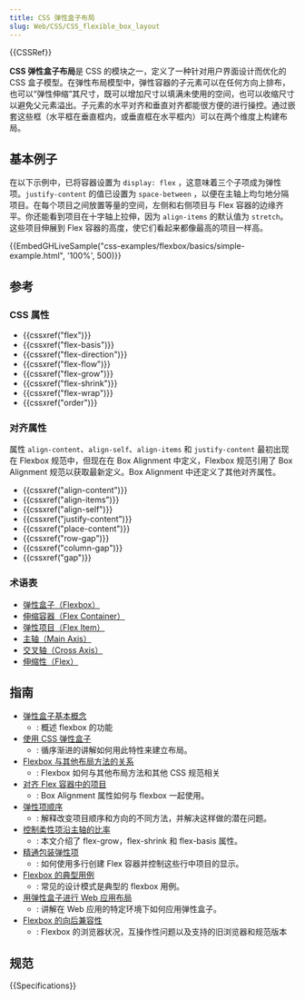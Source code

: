 ```yaml
---
title: CSS 弹性盒子布局
slug: Web/CSS/CSS_flexible_box_layout
---
```


{{CSSRef}}

**CSS 弹性盒子布局**是 CSS 的模块之一，定义了一种针对用户界面设计而优化的 CSS 盒子模型。在弹性布局模型中，弹性容器的子元素可以在任何方向上排布，也可以“弹性伸缩”其尺寸，既可以增加尺寸以填满未使用的空间，也可以收缩尺寸以避免父元素溢出。子元素的水平对齐和垂直对齐都能很方便的进行操控。通过嵌套这些框（水平框在垂直框内，或垂直框在水平框内）可以在两个维度上构建布局。

## 基本例子

在以下示例中，已将容器设置为 `display: flex` ，这意味着三个子项成为弹性项。`justify-content` 的值已设置为 `space-between` ，以便在主轴上均匀地分隔项目。在每个项目之间放置等量的空间，左侧和右侧项目与 Flex 容器的边缘齐平。你还能看到项目在十字轴上拉伸，因为 `align-items` 的默认值为 `stretch`。这些项目伸展到 Flex 容器的高度，使它们看起来都像最高的项目一样高。

{{EmbedGHLiveSample("css-examples/flexbox/basics/simple-example.html", '100%', 500)}}

## 参考

### CSS 属性

- {{cssxref("flex")}}
- {{cssxref("flex-basis")}}
- {{cssxref("flex-direction")}}
- {{cssxref("flex-flow")}}
- {{cssxref("flex-grow")}}
- {{cssxref("flex-shrink")}}
- {{cssxref("flex-wrap")}}
- {{cssxref("order")}}

### 对齐属性

属性 `align-content`、`align-self`、`align-items` 和 `justify-content` 最初出现在 Flexbox 规范中，但现在在 Box Alignment 中定义，Flexbox 规范引用了 Box Alignment 规范以获取最新定义。Box Alignment 中还定义了其他对齐属性。

- {{cssxref("align-content")}}
- {{cssxref("align-items")}}
- {{cssxref("align-self")}}
- {{cssxref("justify-content")}}
- {{cssxref("place-content")}}
- {{cssxref("row-gap")}}
- {{cssxref("column-gap")}}
- {{cssxref("gap")}}

### 术语表

- [弹性盒子（Flexbox）](/zh-CN/docs/Glossary/Flexbox)
- [伸缩容器（Flex Container）](/zh-CN/docs/Glossary/Flex_Container)
- [弹性项目（Flex Item）](/zh-CN/docs/Glossary/Flex_Item)
- [主轴（Main Axis）](/zh-CN/docs/Glossary/Main_Axis)
- [交叉轴（Cross Axis）](/zh-CN/docs/Glossary/Cross_Axis)
- [伸缩性（Flex）](/zh-CN/docs/Glossary/Flex)

## 指南

- [弹性盒子基本概念](/zh-CN/docs/Web/CSS/CSS_flexible_box_layout/Basic_concepts_of_flexbox)
  - : 概述 flexbox 的功能
- [使用 CSS 弹性盒子](/zh-CN/docs/Web/CSS/CSS_flexible_box_layout/Using_CSS_flexible_boxes)
  - : 循序渐进的讲解如何用此特性来建立布局。
- [Flexbox 与其他布局方法的关系](/zh-CN/docs/Web/CSS/CSS_flexible_box_layout/Relationship_of_flexbox_to_other_layout_methods)
  - : Flexbox 如何与其他布局方法和其他 CSS 规范相关
- [对齐 Flex 容器中的项目](/zh-CN/docs/Web/CSS/CSS_flexible_box_layout/Aligning_items_in_a_flex_container)
  - : Box Alignment 属性如何与 flexbox 一起使用。
- [弹性项顺序](/zh-CN/docs/Web/CSS/CSS_flexible_box_layout/Ordering_flex_items)
  - : 解释改变项目顺序和方向的不同方法，并解决这样做的潜在问题。
- [控制柔性项沿主轴的比率](/zh-CN/docs/Web/CSS/CSS_flexible_box_layout/Controlling_ratios_of_flex_items_along_the_main_axis)
  - : 本文介绍了 flex-grow，flex-shrink 和 flex-basis 属性。
- [精通包装弹性项](/zh-CN/docs/Web/CSS/CSS_flexible_box_layout/Mastering_wrapping_of_flex_items)
  - : 如何使用多行创建 Flex 容器并控制这些行中项目的显示。
- [Flexbox 的典型用例](/zh-CN/docs/Web/CSS/CSS_flexible_box_layout/Typical_use_cases_of_flexbox)
  - : 常见的设计模式是典型的 flexbox 用例。
- [用弹性盒子进行 Web 应用布局](/zh-CN/docs/Web/CSS/CSS_flexible_box_layout/Using_flexbox_to_lay_out_web_applications)
  - : 讲解在 Web 应用的特定环境下如何应用弹性盒子。
- [Flexbox 的向后兼容性](/zh-CN/docs/Web/CSS/CSS_flexible_box_layout/Backwards_compatibility_of_flexbox)
  - : Flexbox 的浏览器状况，互操作性问题以及支持的旧浏览器和规范版本

## 规范

{{Specifications}}
